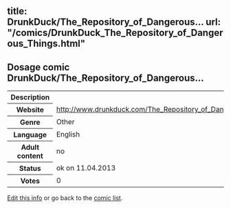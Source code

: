title: DrunkDuck/The_Repository_of_Dangerous...
url: "/comics/DrunkDuck_The_Repository_of_Dangerous_Things.html"
---
Dosage comic DrunkDuck/The_Repository_of_Dangerous...
-----------------------------------------

<table class="comicinfo">
<tr>
<th>Description</th><td></td>
</tr>
<tr>
<th>Website</th><td><a href="http://www.drunkduck.com/The_Repository_of_Dangerous_Things/">http://www.drunkduck.com/The_Repository_of_Dangerous_Things/</a></td>
</tr>
<tr>
<th>Genre</th><td>Other</td>
</tr>
<tr>
<th>Language</th><td>English</td>
</tr>
<tr>
<th>Adult content</th><td>no</td>
</tr>
<tr>
<th>Status</th><td>ok on 11.04.2013</td>
</tr>
<tr>
<th>Votes</th><td>0</div></td>
</tr>
</table>

[Edit this info](/comics/DrunkDuck_The_Repository_of_Dangerous_Things_edit.html) or go back to the [comic list](../comic-index.html).
